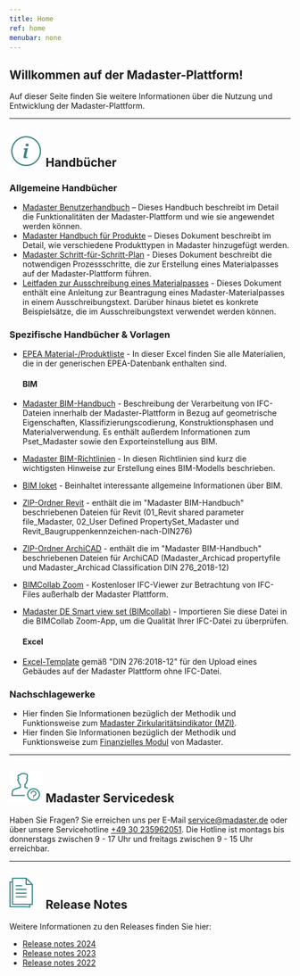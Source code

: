 ```yaml
---
title: Home
ref: home
menubar: none
---
```


## Willkommen auf der Madaster-Plattform!
Auf dieser Seite finden Sie weitere Informationen über die Nutzung und Entwicklung der Madaster-Plattform.

---

## <img class="header-img" src="/assets/images/767.svg"> Handbücher


### Allgemeine Handbücher

 * <a href="/files/de/Madaster - Benutzerhandbuch.pdf" target="_blank">Madaster Benutzerhandbuch</a> – Dieses Handbuch beschreibt im Detail die Funktionalitäten der Madaster-Plattform und wie sie angewendet werden können.
 * <a href="/files/de/Madaster - Produkte hinzufügen.pdf" target="_blank">Madaster Handbuch für Produkte</a> – Dieses Dokument beschreibt im Detail, wie verschiedene Produkttypen in Madaster hinzugefügt werden.
 * <a href="/files/de/Madaster - Ablaufplan Material Passport.pdf" target="_blank">Madaster Schritt-für-Schritt-Plan</a> - Dieses Dokument beschreibt die notwendigen Prozessschritte, die zur Erstellung eines Materialpasses auf der Madaster-Plattform führen.
 * <a href="/files/de/Madaster - Leitfaden Ausschreibung.pdf" target="_blank">Leitfaden zur Ausschreibung eines Materialpasses</a> - Dieses Dokument enthält eine Anleitung zur Beantragung eines Madaster-Materialpasses in einem Ausschreibungstext. Darüber hinaus bietet es konkrete Beispielsätze, die im Ausschreibungstext verwendet werden können.

### Spezifische Handbücher & Vorlagen

* <a href="/files/de/Epea_Generic.xlsx" target="_blank">EPEA Material-/Produktliste</a> - In dieser Excel finden Sie alle Materialien, die in der generischen EPEA-Datenbank enthalten sind.

  #### BIM
* <a href="/files/de/madaster GER_BIM Anleitung.pdf" target="_blank">Madaster BIM-Handbuch</a> - Beschreibung der Verarbeitung von IFC-Dateien innerhalb der Madaster-Plattform in Bezug auf geometrische Eigenschaften, Klassifizierungscodierung, Konstruktionsphasen und Materialverwendung. Es enthält außerdem Informationen zum Pset_Madaster sowie den Exporteinstellung aus BIM.
* <a href="/files/de/IFC-Richtlinien für BIM Modelle.pdf" target="_blank">Madaster BIM-Richtlinien</a> - In diesen Richtlinien sind kurz die wichtigsten Hinweise zur Erstellung eines BIM-Modells beschrieben.
* <a href="/files/de/BIM basis ILS_infographicA4_German.pdf" target="_blank">BIM loket</a> - Beinhaltet interessante allgemeine Informationen über BIM.
* <a href="/files/de/2023-11-01 madaster GER_Revit.zip" target="_blank">ZIP-Ordner Revit</a> - enthält die im "Madaster BIM-Handbuch" beschriebenen Dateien für Revit (01_Revit shared parameter file_Madaster, 02_User Defined PropertySet_Madaster und Revit_Baugruppenkennzeichen-nach-DIN276)
* <a href="/files/de/2023-11-01 madaster GER_ArchiCAD.zip" target="_blank">ZIP-Ordner ArchiCAD</a> - enthält die im "Madaster BIM-Handbuch" beschriebenen Dateien für ArchiCAD (Madaster_Archicad propertyfile und Madaster_Archicad Classification DIN 276_2018-12)
* <a href="https://www.bimcollab.com/de/go/free-ifc-viewer/" target="_blank">BIMCollab Zoom</a> - Kostenloser IFC-Viewer zur Betrachtung von IFC-Files außerhalb der Madaster Plattform.
* <a href="https://helpcenter.bimcollab.com/portal/de/kb/articles/smart-view-sets-downloads-de" target="_blank">Madaster DE Smart view set (BIMcollab)</a> - Importieren Sie diese Datei in die BIMCollab Zoom-App, um die Qualität Ihrer IFC-Datei zu überprüfen.

  #### Excel
* <a href="https://backend.madaster.com/api/buildingfile/downloadexceltemplate/cd373c62-3c53-4bd0-bedb-0e77bd36d60a/de" target="_blank">Excel-Template</a> gemäß "DIN 276:2018-12" für den Upload eines Gebäudes auf der Madaster Plattform ohne IFC-Datei.


### Nachschlagewerke

 * Hier finden Sie Informationen bezüglich der Methodik und Funktionsweise zum <a href="https://docs.madaster.com/de/en/knowledge-base/calculations#madaster-circularity-indicator-mci" target="_blank">Madaster Zirkularitätsindikator (MZI)</a>.
 * Hier finden Sie Informationen bezüglich der Methodik und Funktionsweise zum <a href="https://docs.madaster.com/de/en/knowledge-base/calculations#financial" target="_blank">Finanzielles Modul</a> von Madaster.

---

## <img class="header-img" src="/assets/images/771.svg"> Madaster Servicedesk
Haben Sie Fragen? Sie erreichen uns per E-Mail <service@madaster.de> oder über unsere Servicehotline [+49 30 235962051](tel:+4930235962051).
Die Hotline ist montags bis donnerstags zwischen 9 - 17 Uhr und freitags zwischen 9 - 15 Uhr erreichbar. 

---

## <img class="header-img" src="/assets/images/770.svg"> Release Notes

Weitere Informationen zu den Releases finden Sie hier:

* <a href="https://docs.madaster.com/de/en/resources/release-notes" target="_blank">Release notes 2024</a>
* <a href="/files/en/Madaster%20Release%20notes%202023.pdf" target="_blank">Release notes 2023</a>
* <a href="/files/en/Madaster Release notes 2022.pdf" target="_blank">Release notes 2022</a>

